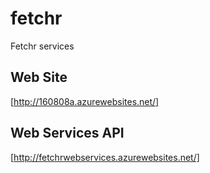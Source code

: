 # fetchr
Fetchr services
## Web Site
[http://160808a.azurewebsites.net/]

## Web Services API
[http://fetchrwebservices.azurewebsites.net/]
